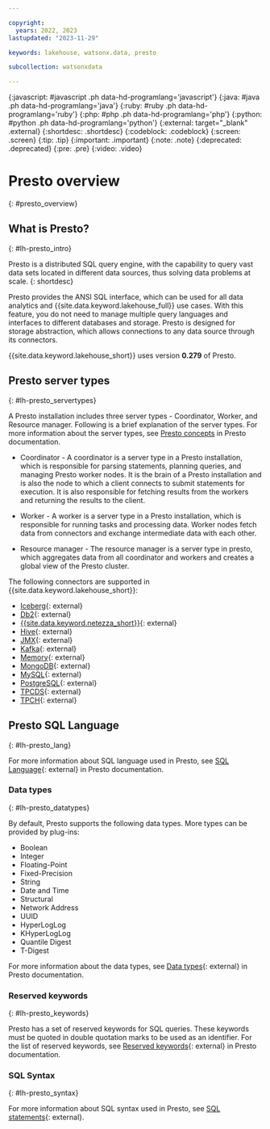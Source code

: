 ```yaml
---

copyright:
  years: 2022, 2023
lastupdated: "2023-11-29"

keywords: lakehouse, watsonx.data, presto

subcollection: watsonxdata

---
```


{:javascript: #javascript .ph data-hd-programlang='javascript'}
{:java: #java .ph data-hd-programlang='java'}
{:ruby: #ruby .ph data-hd-programlang='ruby'}
{:php: #php .ph data-hd-programlang='php'}
{:python: #python .ph data-hd-programlang='python'}
{:external: target="_blank" .external}
{:shortdesc: .shortdesc}
{:codeblock: .codeblock}
{:screen: .screen}
{:tip: .tip}
{:important: .important}
{:note: .note}
{:deprecated: .deprecated}
{:pre: .pre}
{:video: .video}

# Presto overview
{: #presto_overview}

## What is Presto?
{: #lh-presto_intro}

Presto is a distributed SQL query engine, with the capability to query vast data sets located in different data sources, thus solving data problems at scale.
{: shortdesc}

Presto provides the ANSI SQL interface, which can be used for all data analytics and {{site.data.keyword.lakehouse_full}} use cases. With this feature, you do not need to manage multiple query languages and interfaces to different databases and storage. Presto is designed for storage abstraction, which allows connections to any data source through its connectors.

{{site.data.keyword.lakehouse_short}} uses version **0.279** of Presto.

## Presto server types
{: #lh-presto_servertypes}

A Presto installation includes three server types - Coordinator, Worker, and Resource manager. Following is a brief explanation of the server types. For more information about the server types, see [Presto concepts](https://prestodb.io/docs/current/overview/concepts.html) in Presto documentation.

- Coordinator - A coordinator is a server type in a Presto installation, which is responsible for parsing statements, planning queries, and managing Presto worker nodes. It is the brain of a Presto installation and is also the node to which a client connects to submit statements for execution. It is also responsible for fetching results from the workers and returning the results to the client.

- Worker - A worker is a server type in a Presto installation, which is responsible for running tasks and processing data. Worker nodes fetch data from connectors and exchange intermediate data with each other.

- Resource manager - The resource manager is a server type in presto, which aggregates data from all coordinator and workers and creates a global view of the Presto cluster.

The following connectors are supported in {{site.data.keyword.lakehouse_short}}:

-	[Iceberg](https://prestodb.io/docs/current/connector/iceberg.html){: external}
-	[Db2](watsonxdata?topic=watsonxdata-db2_connector){: external}
-	[{{site.data.keyword.netezza_short}}](watsonxdata?topic=watsonxdata-netezza_connector){: external}
-	[Hive](https://prestodb.io/docs/current/connector/hive.html){: external}
-	[JMX](https://prestodb.io/docs/current/connector/jmx.html){: external}
-	[Kafka](https://prestodb.io/docs/current/connector/kafka.html){: external}
-	[Memory](https://prestodb.io/docs/current/connector/memory.html){: external}
-	[MongoDB](https://prestodb.io/docs/current/connector/mongodb.html){: external}
-	[MySQL](https://prestodb.io/docs/current/connector/mysql.html){: external}
-	[PostgreSQL](https://prestodb.io/docs/current/connector/postgresql.html){: external}
-	[TPCDS](https://prestodb.io/docs/current/connector/tpcds.html){: external}
-	[TPCH](https://prestodb.io/docs/current/connector/tpch.html){: external}


## Presto SQL Language
{: #lh-presto_lang}

For more information about SQL language used in Presto, see [SQL Language](https://prestodb.io/docs/current/language.html){: external} in Presto documentation.

### Data types
{: #lh-presto_datatypes}

By default, Presto supports the following data types. More types can be provided by plug-ins:

- Boolean
- Integer
- Floating-Point
- Fixed-Precision
- String
- Date and Time
- Structural
- Network Address
- UUID
- HyperLogLog
- KHyperLogLog
- Quantile Digest
- T-Digest

For more information about the data types, see [Data types](https://prestodb.io/docs/current/language/types.html){: external} in Presto documentation.

### Reserved keywords
{: #lh-presto_keywords}

Presto has a set of reserved keywords for SQL queries. These keywords must be quoted in double quotation marks to be used as an identifier.
For the list of reserved keywords, see [Reserved keywords](https://prestodb.io/docs/current/language/reserved.html){: external} in Presto documentation.

### SQL Syntax
{: #lh-presto_syntax}

For more information about SQL syntax used in Presto, see [SQL statements](https://www.ibm.com/docs/SSDZ38_1.0.x/lh-prestosql/topics/sql_intro.html){: external}.

